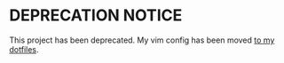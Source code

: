 # DEPRECATION NOTICE

This project has been deprecated. My vim config has been moved [to my dotfiles](https://github.com/jfmercer/dotfiles).
